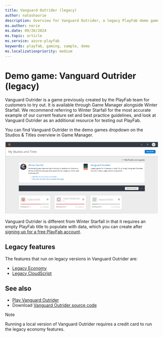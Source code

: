```yaml
---
title: Vanguard Outrider (legacy)
author: natashaorie
description: Overview for Vanguard Outrider, a legacy PlayFab demo game.
ms.author: norie
ms.date: 09/26/2024
ms.topic: article
ms.service: azure-playfab
keywords: playfab, gaming, sample, demo
ms.localizationpriority: medium
---
```


# Demo game: Vanguard Outrider (legacy)

Vanguard Outrider is a game previously created by the PlayFab team for customers to try out. It is available through Game Manager alongside Winter Starfall. We recommend referring to Winter Starfall for the most accurate example of our current feature set and best practice guidelines, and look at Vanguard Outrider as an additional resource for testing out PlayFab.

You can find Vanguard Outrider in the demo games dropdown on the Studios & Titles overview in Game Manager.

![game manager homepage showing demo games](media/demo-games-overview.png)

Vanguard Outrider is different from Winter Starfall in that it requires an empty PlayFab title to populate with data, which you can create after [signing up for a free PlayFab account](https://developer.playfab.com/).

## Legacy features

The features that run on legacy versions in Vanguard Outrider are:

- [Legacy Economy](../features/economy/quickstart.md)
- [Legacy CloudScript](../features/automation/cloudscript/index.md)

## See also

- [Play Vanguard Outrider](http://vanguardoutrider.com/)
- Download [Vanguard Outrider source code](https://github.com/PlayFab/vanguard-outrider)

> [!NOTE]
> Running a local version of Vanguard Outrider requires a credit card to run the legacy economy features.
